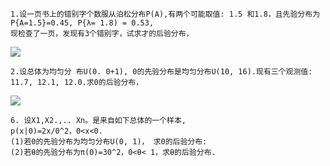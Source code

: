 ```
1.设一页书上的错别字个数服从泊松分布P(A),有两个可能取值: 1.5 和1.8，且先验分布为
P{A=1.5}=0.45, P{λ= 1.8) = 0.53,
现检查了一页，发现有3个错别字，试求才的后验分布，

```
![](https://cdn.jsdelivr.net/gh/lyhcc/Picture_Repository/img/ml_byes.gif)

```
2.设总体为均匀分 布U(0. 0+1), 0的先验分布是均匀分布U(10, 16).现有三个观测值: 
11.7, 12.1, 12.0.求0的后验分布，

```
![](https://cdn.jsdelivr.net/gh/lyhcc/Picture_Repository/img/ml_byes2.gif)


```
6. 设X1,X2.,.. Xn。是来自如下总体的一个样本,
p(x|0)=2x/0^2，0<x<0.
(1)若0的先验分布为均匀分布U(0, 1)， 求0的后验分布:
(2)若θ的先验分布为π(0)=30^2，0<θ< 1，求θ的后验分布.

```

